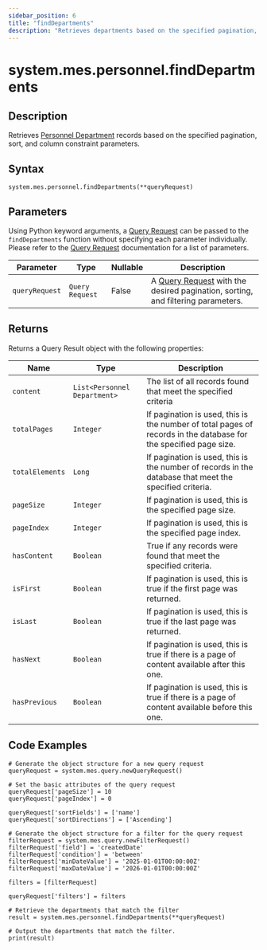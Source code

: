 ```yaml
---
sidebar_position: 6
title: "findDepartments"
description: "Retrieves departments based on the specified pagination, sort, and column constraint parameters."
---
```


# system.mes.personnel.findDepartments

## Description

Retrieves [Personnel Department](../../data-model/personnel-model/personnel-department) records based on the specified pagination, sort, and column constraint parameters.

## Syntax

```
system.mes.personnel.findDepartments(**queryRequest)
```

## Parameters

Using Python keyword arguments, a [Query Request](../query-script-api/new-query-request) can be passed to the `findDepartments` function without specifying each parameter individually. Please refer to the [Query Request](../query-script-api/new-query-request) documentation for a list of parameters.

| Parameter      | Type            | Nullable | Description                                                                                                               |
|----------------|-----------------|----------|---------------------------------------------------------------------------------------------------------------------------|
| `queryRequest` | `Query Request` | False    | A [Query Request](../query-script-api/new-query-request) with the desired pagination, sorting, and filtering parameters.  |

## Returns

Returns a Query Result object with the following properties:

| Name            | Type                        | Description                                                                                                      |
| --------------- |-----------------------------| ---------------------------------------------------------------------------------------------------------------- |
| `content`       | `List<Personnel Department>` | The list of all records found that meet the specified criteria                                                   |
| `totalPages`    | `Integer`                   | If pagination is used, this is the number of total pages of records in the database for the specified page size. |
| `totalElements` | `Long`                      | If pagination is used, this is the number of records in the database that meet the specified criteria.           |
| `pageSize`      | `Integer`                   | If pagination is used, this is the specified page size.                                                          |
| `pageIndex`     | `Integer`                   | If pagination is used, this is the specified page index.                                                         |
| `hasContent`    | `Boolean`                   | True if any records were found that meet the specified criteria.                                                 |
| `isFirst`       | `Boolean`                   | If pagination is used, this is true if the first page was returned.                                              |
| `isLast`        | `Boolean`                   | If pagination is used, this is true if the last page was returned.                                               |
| `hasNext`       | `Boolean`                   | If pagination is used, this is true if there is a page of content available after this one.                      |
| `hasPrevious`   | `Boolean`                   | If pagination is used, this is true if there is a page of content available before this one.                     |

## Code Examples

```
# Generate the object structure for a new query request
queryRequest = system.mes.query.newQueryRequest()

# Set the basic attributes of the query request
queryRequest['pageSize'] = 10
queryRequest['pageIndex'] = 0

queryRequest['sortFields'] = ['name']
queryRequest['sortDirections'] = ['Ascending']

# Generate the object structure for a filter for the query request
filterRequest = system.mes.query.newFilterRequest()
filterRequest['field'] = 'createdDate'
filterRequest['condition'] = 'between'
filterRequest['minDateValue'] = '2025-01-01T00:00:00Z'
filterRequest['maxDateValue'] = '2026-01-01T00:00:00Z'

filters = [filterRequest]

queryRequest['filters'] = filters

# Retrieve the departments that match the filter
result = system.mes.personnel.findDepartments(**queryRequest)

# Output the departments that match the filter.
print(result)
```